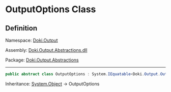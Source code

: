 # OutputOptions Class

## Definition

Namespace: [Doki.Output](README.md)

Assembly: [Doki.Output.Abstractions.dll](../README.md)

Package: [Doki.Output.Abstractions](https://www.nuget.org/packages/Doki.Output.Abstractions)

---



```csharp
public abstract class OutputOptions : System.IEquatable<Doki.Output.OutputOptions>
```

Inheritance: [System.Object](https://learn.microsoft.com/en-us/dotnet/api/System.Object) → OutputOptions

